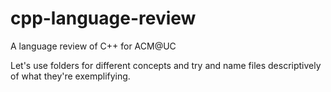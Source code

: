 # cpp-language-review
A language review of C++ for ACM@UC 

Let's use folders for different concepts and try and name files descriptively of what they're exemplifying. 
